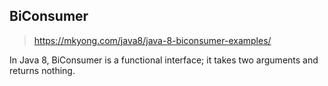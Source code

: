 ## BiConsumer
> https://mkyong.com/java8/java-8-biconsumer-examples/  

In Java 8, BiConsumer is a functional interface; it takes two arguments and returns nothing.